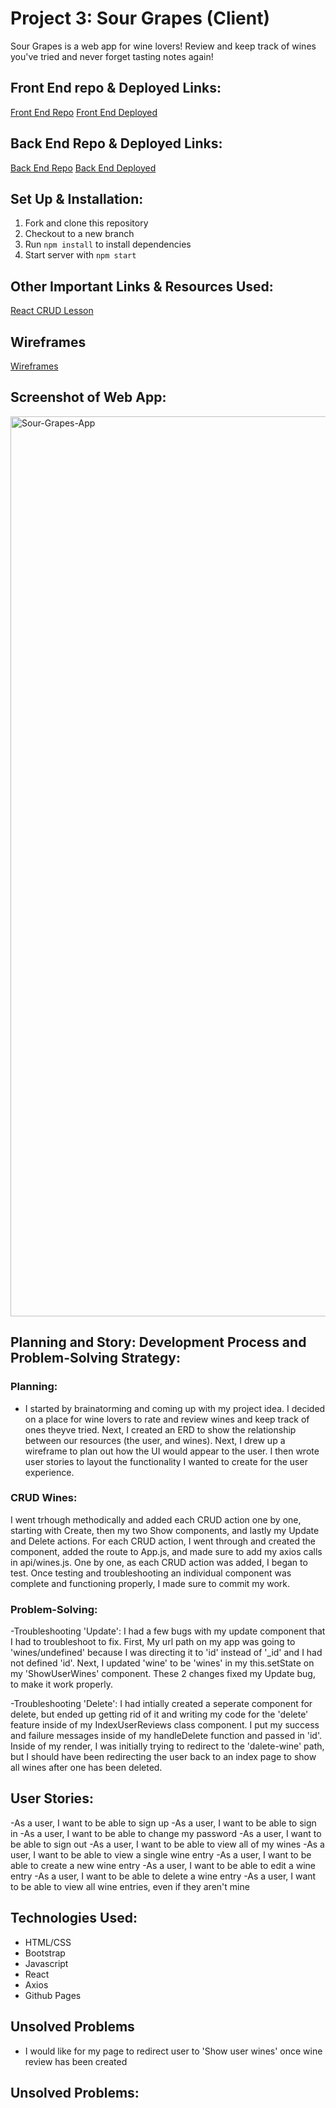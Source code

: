 # Project 3: Sour Grapes (Client)
Sour Grapes is a web app for wine lovers! Review and keep track of wines you've tried and never forget tasting notes again!

## Front End repo & Deployed Links:
[Front End Repo](https://github.com/NSurawski/Sour-Grapes-Client "Front End Repo")
[Front End Deployed](https://nsurawski.github.io/Sour-Grapes-Client/#/ "Front End Deployed")

## Back End Repo & Deployed Links:
[Back End Repo](https://github.com/NSurawski/Sour-Grapes-API "Back End Repo")
[Back End Deployed](https://radiant-ocean-35156.herokuapp.com/ "Back End Deployed")

## Set Up & Installation:
1. Fork and clone this repository
2. Checkout to a new branch
3. Run `npm install` to install dependencies
4. Start server with `npm start`

## Other Important Links & Resources Used:
[React CRUD Lesson](https://git.generalassemb.ly/ga-wdi-boston/react-crud/tree/winter/training "React-crud Lesson")

## Wireframes
[Wireframes](https://imgur.com/0uxw3Ww "Wireframes")

## Screenshot of Web App:
<img width="1440" alt="Sour-Grapes-App" src="https://user-images.githubusercontent.com/64649258/108749065-566de780-750d-11eb-944e-c4471dfa11bf.png">

## Planning and Story: Development Process and Problem-Solving Strategy:

### Planning:
- I started by brainatorming and coming up with my project idea. I decided on a place for wine lovers to rate and review wines and keep track of ones theyve tried. Next, I created an ERD to show the relationship between our resources (the user, and wines). Next, I drew up a wireframe to plan out how the UI would appear to the user. I then wrote user stories to layout the functionality I wanted to create for the user experience.

### CRUD Wines:
I went trhough methodically and added each CRUD action one by one, starting with Create, then my two Show components, and lastly my Update and Delete actions. For each CRUD action, I went through and created the component, added the route to App.js, and made sure to add my axios calls in api/wines.js. One by one, as each CRUD action was added, I began to test. Once testing and troubleshooting an individual component was complete and functioning properly, I made sure to commit my work.

### Problem-Solving:
-Troubleshooting 'Update': I had a few bugs with my update component that I had to troubleshoot to fix. First, My url path on my app was going to 'wines/undefined' because I was directing it to 'id' instead of '_id' and I had not defined 'id'. Next, I updated 'wine' to be 'wines' in my this.setState on my 'ShowUserWines' component. These 2 changes fixed my Update bug, to make it work properly.

-Troubleshooting 'Delete': I had intially created a seperate component for delete, but ended up getting rid of it and writing my code for the 'delete' feature inside of my IndexUserReviews class component. I put my success and failure messages inside of my handleDelete function and passed in 'id'. Inside of my render, I was initially trying to redirect to the 'dalete-wine' path, but I should have been redirecting the user back to an index page to show all wines after one has been deleted.

## User Stories:
-As a user, I want to be able to sign up
-As a user, I want to be able to sign in
-As a user, I want to be able to change my password
-As a user, I want to be able to sign out
-As a user, I want to be able to view all of my wines
-As a user, I want to be able to view a single wine entry
-As a user, I want to be able to create a new wine entry
-As a user, I want to be able to edit a wine entry
-As a user, I want to be able to delete a wine entry
-As a user, I want to be able to view all wine entries, even if they aren't mine

## Technologies Used:
- HTML/CSS
- Bootstrap
- Javascript
- React
- Axios
- Github Pages

## Unsolved Problems
- I would like for my page to redirect user to 'Show user wines' once wine review has been created
## Unsolved Problems:
